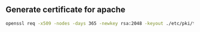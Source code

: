 
## Generate certificate for apache
```bash
openssl req -x509 -nodes -days 365 -newkey rsa:2048 -keyout ./etc/pki/tls/epp.localhost.key -out ./etc/pki/tls/epp.localhost.crt -subj "/C=DE/CN=epp.localhost"
```
